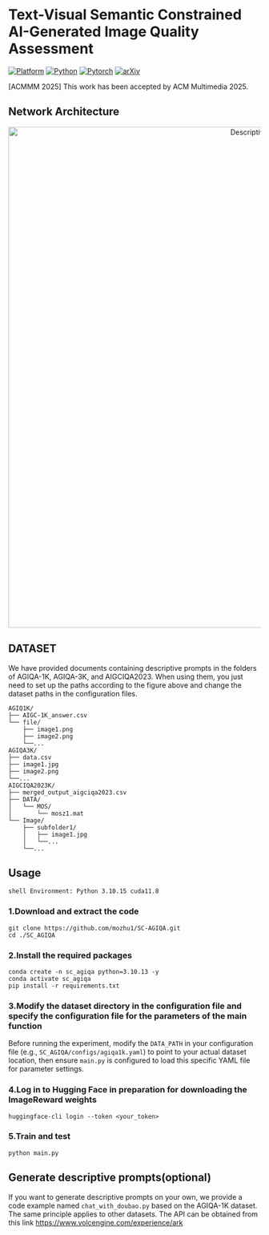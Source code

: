 # Text-Visual Semantic Constrained AI-Generated Image Quality Assessment
[![Platform](https://img.shields.io/badge/Platform-linux-lightgrey?logo=linux)](https://www.linux.org/)
[![Python](https://img.shields.io/badge/Python-3.10.15%2B-orange?logo=python)](https://www.python.org/)
[![Pytorch](https://img.shields.io/badge/PyTorch2.10%2B-brightgree?logo=PyTorch)](https://pytorch.org/)
[![arXiv](https://img.shields.io/badge/build-paper-red?logo=arXiv&label=arXiv)](https://arxiv.org/abs/)   

[ACMMM 2025] This work has been accepted by ACM Multimedia 2025.

## Network Architecture
<p align="center">
  <img src="https://github.com/user-attachments/assets/b5bfa381-4c95-4e88-8fa6-0d8a59cb2100" alt="Descriptive Alt Text" width="1000">
</p>

## DATASET
We have provided documents containing descriptive prompts in the folders of AGIQA-1K, AGIQA-3K, and AIGCIQA2023. When using them, you just need to set up the paths according to the figure above and change the dataset paths in the configuration files.
```shell 
AGIQ1K/
├── AIGC-1K_answer.csv
└── file/
    ├── image1.png
    ├── image2.png
    └──...
AGIQA3K/
├── data.csv
├── image1.jpg
├── image2.png
└──...
AIGCIQA2023K/
├── merged_output_aigciqa2023.csv
├── DATA/
│   └── MOS/
│       └── mosz1.mat
└── Image/
    ├── subfolder1/
    │   ├── image1.jpg
    │   └──...
    └──...
```

## Usage

`shell
Environment: Python 3.10.15 cuda11.8
`

### 1.Download and extract the code  
```shell
git clone https://github.com/mozhu1/SC-AGIQA.git
cd ./SC_AGIQA
```

### 2.Install the required packages
```shell
conda create -n sc_agiqa python=3.10.13 -y
conda activate sc_agiqa
pip install -r requirements.txt
```

### 3.Modify the dataset directory in the configuration file and specify the configuration file for the parameters of the main function  
Before running the experiment, modify the `DATA_PATH` in your configuration file (e.g., `SC_AGIQA/configs/agiqa1k.yaml`) to point to your actual dataset location, then ensure `main.py` is configured to load this specific YAML file for parameter settings.

### 4.Log in to Hugging Face in preparation for downloading the ImageReward weights

```shell
huggingface-cli login --token <your_token>
```

### 5.Train and test

```shell
python main.py
```


## Generate descriptive prompts(optional)


If you want to generate descriptive prompts on your own, we provide a code example named `chat_with_doubao.py` based on the AGIQA-1K dataset. The same principle applies to other datasets. The API can be obtained from this link https://www.volcengine.com/experience/ark

